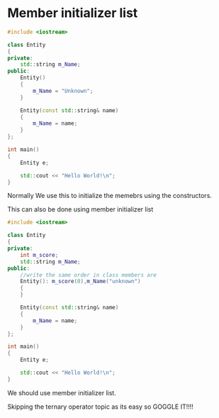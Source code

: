 # Member initializer list

```c++
#include <iostream>

class Entity
{
private:
    std::string m_Name;
public:
    Entity()
    {
        m_Name = "Unknown";
    }

    Entity(const std::string& name)
    {
        m_Name = name;
    }
};

int main()
{
    Entity e;

    std::cout << "Hello World!\n";
}
```

Normally We use this to initialize the memebrs using the constructors.

This can also be done using member initializer list

```c++
#include <iostream>

class Entity
{
private:
    int m_score;
    std::string m_Name;
public:
    //write the same order in class members are
    Entity(): m_score(0),m_Name("unknown")
    {
    }

    Entity(const std::string& name)
    {
        m_Name = name;
    }
};

int main()
{
    Entity e;

    std::cout << "Hello World!\n";
}
```

We should use member initializer list.

Skipping the ternary operator topic as its easy so GOGGLE IT!!!!
